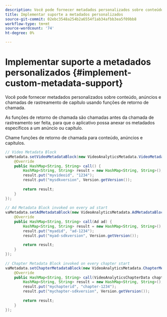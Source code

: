 ```yaml
---
description: Você pode fornecer metadados personalizados sobre conteúdo, anúncios e chamadas de rastreamento de capítulo usando funções de retorno de chamada.
title: Implementar suporte a metadados personalizados
source-git-commit: 02ebc3548a254b2a6554f1ab34afbb3ea5f09bb8
workflow-type: tm+mt
source-wordcount: '74'
ht-degree: 0%

---
```


# Implementar suporte a metadados personalizados {#implement-custom-metadata-support}

Você pode fornecer metadados personalizados sobre conteúdo, anúncios e chamadas de rastreamento de capítulo usando funções de retorno de chamada.

As funções de retorno de chamada são chamadas antes da chamada de rastreamento ser feita, para que o aplicativo possa anexar os metadados específicos a um anúncio ou capítulo.

Chame funções de retorno de chamada para conteúdo, anúncios e capítulos.

```java
// Video Metadata Block 
vaMetadata.setVideoMetadataBlock(new VideoAnalyticsMetadata.VideoMetadataBlock() { 
    @Override 
    public HashMap<String, String> call() { 
        HashMap<String, String> result = new HashMap<String, String>(); 
        result.put("myvideoid", "1234"); 
        result.put("mysdkversion", Version.getVersion()); 
  
        return result; 
    } 
}); 
  
// Ad Metadata Block invoked on every ad start 
vaMetadata.setAdMetadataBlock(new VideoAnalyticsMetadata.AdMetadataBlock() { 
    @Override 
    public HashMap<String, String> call(Ad ad) { 
        HashMap<String, String> result = new HashMap<String, String>(); 
        result.put("myadid", "ad-1234"); 
        result.put("myad-sdkversion", Version.getVersion()); 
  
        return result; 
    } 
}); 
  
// Chapter Metadata Block invoked on every chapter start 
vaMetadata.setChapterMetadataBlock(new VideoAnalyticsMetadata.ChapterMetadataBlock() { 
    @Override 
    public HashMap<String, String> call(VideoAnalyticsChapterData chapter) { 
        HashMap<String, String> result = new HashMap<String, String>(); 
        result.put("mychapterid", "chapter-1234"); 
        result.put("mychapter-sdkversion", Version.getVersion()); 
  
        return result; 
    } 
});
```
